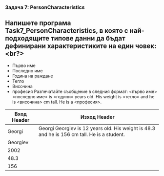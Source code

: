 ### Задача 7: PersonCharacteristics
## Напишете програма Task7_PersonCharacteristics, в която с най-подходящите типове данни да бъдат дефинирани характеристиките на един човек:<br?>

- Първо име
- Последно име
- Година на раждане
- Тегло
- Височина
- професия
Разпечатайте съобщение в следния формат:
<първо име> <последно име> is <години> years old. His weight is <тегло> and he is <височина> cm tall. He is a <професия>.



| Вход Header  | Изход Header |
| ------------- | ------------- |
| Georgi   | Georgi Georgiev is 12 years old. His weight is 48.3 and he is 156 cm tall. He is a student.  |
| Georgiev | 
| 2002     |
| 48.3     |
| 156      |
